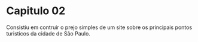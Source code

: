 # Capitulo 02
 Consistiu em contruir o prejo simples de um site sobre os principais pontos turisticos da cidade de São Paulo. 
